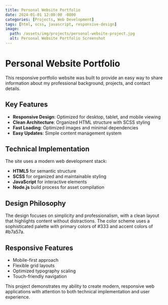 ```yaml
---
title: Personal Website Portfolio
date: 2024-01-01 12:00:00 -0800
categories: [Projects, Web Development]
tags: [html, scss, javascript, responsive-design]
image:
  path: /assets/img/projects/personal-website-project.jpg
  alt: Personal Website Portfolio Screenshot
---
```


# Personal Website Portfolio

This responsive portfolio website was built to provide an easy way to share information about my professional background, projects, and contact details.

## Key Features

- **Responsive Design**: Optimized for desktop, tablet, and mobile viewing
- **Clean Architecture**: Organized HTML structure with SCSS styling
- **Fast Loading**: Optimized images and minimal dependencies
- **Easy Updates**: Simple content management system

## Technical Implementation

The site uses a modern web development stack:

- **HTML5** for semantic structure
- **SCSS** for organized and maintainable styling
- **JavaScript** for interactive elements
- **Node.js** build process for asset compilation

## Design Philosophy

The design focuses on simplicity and professionalism, with a clean layout that highlights content without distractions. The color scheme uses a sophisticated palette with primary colors of #333 and accent colors of #b7a57a.

## Responsive Features

- Mobile-first approach
- Flexible grid layouts
- Optimized typography scaling
- Touch-friendly navigation

This project demonstrates my ability to create modern, responsive web applications with attention to both technical implementation and user experience.